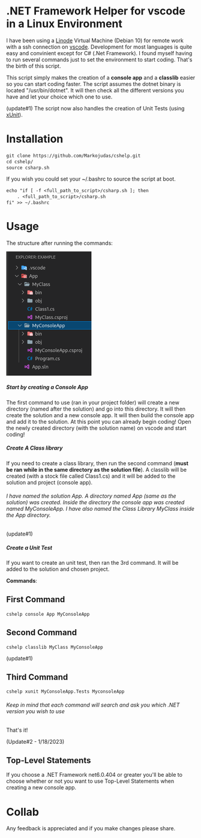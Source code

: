 #	.NET Framework Helper for vscode in a Linux Environment

I have been using a <a href="https://www.linode.com/">Linode</a> Virtual Machine (Debian 10) for remote work with a ssh connection on <a href="https://code.visualstudio.com/Download">vscode</a>. Development for most languages is quite easy and convinient except for C# (.Net Framework). I found myself
having to run several commands just to set the environment to start coding. That's the birth of this script.

This script simply makes the creation of a <b>console app</b> and a <b>classlib</b> easier so you can start coding faster.
 The script assumes the dotnet binary is located "/usr/bin/dotnet". It will then check all the different 
versions you have and let your choice which one to use. 

(update#1)
The script now also handles the creation of Unit Tests (using <a href="https://xunit.net/">xUnit</a>). 


#	Installation

```
git clone https://github.com/Markojudas/cshelp.git
cd cshelp/
source csharp.sh
```

If you wish you could set your ~/.bashrc to source the script at boot. 

```
echo "if [ -f <full_path_to_script>/csharp.sh ]; then 
	. <full_path_to_script>/csharp.sh
fi" >> ~/.bashrc
```

#	Usage

The structure after running the commands:

<img src="./static/structure.png" alt="App Structure"/>

<h5>Start by creating a Console App</h5>
The first command to use (ran in your project folder) will create a new directory (named after the solution) and go into this directory. It will then create the solution and a new console app.
It will then  build the console app and add it to the solution. At this point you can already begin coding! Open the newly created directory (with the solution name) on vscode
and start coding!

<h5>Create A Class library</h5>
If you need to create a class library, then run the second command (<b>must be ran while in the same directory as the solution file</b>).
A classlib will be created (with a stock file called Class1.cs) and it will be added to the solution and project (console app).

<h6> I have named the solution App. A directory named App (same as the solution) was created. Inside the directory the console app was created
named MyConsoleApp. I have also named the Class Library MyClass inside the App directory.</h6>

(update#1)
<h5>Create a Unit Test</h5>
If you want to create an unit test, then ran the 3rd command. It will be added to the solution and chosen project.

<b>Commands</b>:

<h2>First Command</h2>

```
cshelp console App MyConsoleApp
```

<h2>Second Command</h2>

```
cshelp classlib MyClass MyConsoleApp
```

(update#1)
<h2>Third Command</h2>

```
cshelp xunit MyConsoleApp.Tests MyconsoleApp
```

<h6>Keep in mind that each command will search and ask you which .NET version you wish to use</h6>

That's it!

(Update#2 - 1/18/2023)
<h2>Top-Level Statements</h2>

If you choose a .NET Framework net6.0.404 or greater you'll be able to choose whether or not you want to use Top-Level Statements when creating a new console app.

#	Collab

Any feedback is appreciated and if you make changes please share. 
